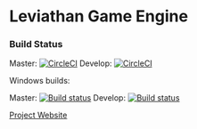 Leviathan Game Engine
=====================

### Build Status

Master:
[![CircleCI](https://circleci.com/gh/hhyyrylainen/Leviathan/tree/master.svg?style=svg)](https://circleci.com/gh/hhyyrylainen/Leviathan/tree/master)
Develop:
[![CircleCI](https://circleci.com/gh/hhyyrylainen/Leviathan/tree/develop.svg?style=svg)](https://circleci.com/gh/hhyyrylainen/Leviathan/tree/develop)

Windows builds:

Master: [![Build status](https://ci.appveyor.com/api/projects/status/7yimg283lfr46tv6/branch/master?svg=true)](https://ci.appveyor.com/project/hhyyrylainen/leviathan/branch/master) 
Develop: [![Build status](https://ci.appveyor.com/api/projects/status/7yimg283lfr46tv6/branch/master?svg=true)](https://ci.appveyor.com/project/hhyyrylainen/leviathan/branch/master)

[Project Website](https://leviathanengine.com)

